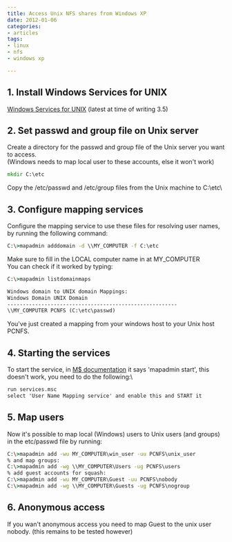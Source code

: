 ```yaml
---
title: Access Unix NFS shares from Windows XP
date: 2012-01-06
categories:
- articles
tags:
- linux
- nfs
- windows xp

---
```


## 1. Install Windows Services for UNIX

[Windows Services for UNIX]("http://www.microsoft.com/download/en/details.aspx?id=274") (latest at time of writing 3.5)

## 2. Set passwd and group file on Unix server

Create a directory for the passwd and group file of the Unix server you want to access.\
(Windows needs to map local user to these accounts, else it won't work)

```bat
mkdir C:\etc
```

Copy the /etc/passwd and /etc/group files from the Unix machine to C:\etc\

## 3. Configure mapping services

Configure the mapping service to use these files for resolving user names, by running the following command:
```bat
C:\>mapadmin adddomain -d \\MY_COMPUTER -f C:\etc
```

Make sure to fill in the LOCAL computer name in at MY_COMPUTER\
You can check if it worked by typing:
```bat
C:\>mapadmin listdomainmaps

Windows domain to UNIX domain Mappings:
Windows Domain UNIX Domain
-------------------------------------------------------
\\MY_COMPUTER PCNFS (C:\etc\passwd)
```
You've just created a mapping from your windows host to your Unix host PCNFS.

## 4. Starting the services
To start the service, in <a href="http://support.microsoft.com/kb/324073">M$ documentation</a> it says 'mapadmin start', this doesn't work, you need to do the following:\
```bat
run services.msc
select 'User Name Mapping service' and enable this and START it
```

## 5. Map users
Now it's possible to map local (Windows) users to Unix users (and groups) in the etc/passwd file by running:
```bat
C:\>mapadmin add -wu MY_COMPUTER\win_user -uu PCNFS\unix_user
% and map groups:
C:\>mapadmin add -wg \\MY_COMPUTER\Users -ug PCNFS\users
% add guest accounts for squash:
C:\>mapadmin add -wu MY_COMPUTER\Guest -uu PCNFS\nobody
C:\>mapadmin add -wg \\MY_COMPUTER\Guests -ug PCNFS\nogroup
```
## 6. Anonymous access
If you wan't anonymous access you need to map Guest to the unix user nobody. (this remains to be tested however)
